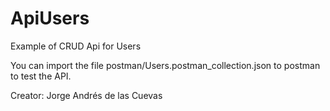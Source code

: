 # ApiUsers
Example of CRUD Api for Users

You can import the file postman/Users.postman_collection.json to postman to test the API.

Creator: Jorge Andrés de las Cuevas